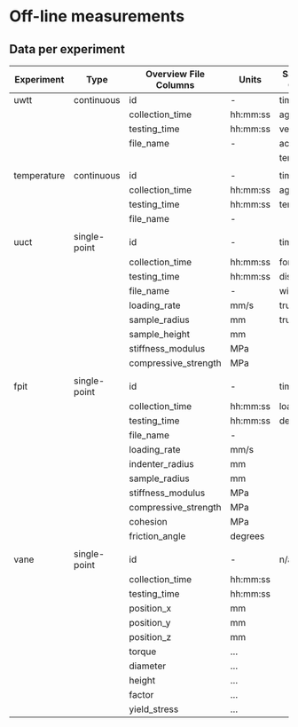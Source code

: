 # Off-line measurements

## Data per experiment

| Experiment | Type        | Overview File Columns                        | Units     | Sample File Columns           | Units     |
|------------|-------------|----------------------------------------------|-----------|-------------------------------|-----------|
| uwtt       | continuous  | id                                           | -         | time                          | hh:mm:ss  |
|            |             | collection_time                              | hh:mm:ss  | age                           | hh:mm:ss  |
|            |             | testing_time                                 | hh:mm:ss  | velocity                      | m/s       |
|            |             | file_name                                    | -         | acceleration                  | m/s²      |
|            |             |                                              |           | temperature                   | °C        |
|            |             |                                              |           |                               |           |
| temperature| continuous  | id                                           | -         | time                          | hh:mm:ss  |
|            |             | collection_time                              | hh:mm:ss  | age                           | hh:mm:ss  |
|            |             | testing_time                                 | hh:mm:ss  | temperature                   | °C        |
|            |             | file_name                                    | -         |                               |           |
|            |             |                                              |           |                               |           |
| uuct       | single-point| id                                           | -         | time                          | hh:mm:ss  |
|            |             | collection_time                              | hh:mm:ss  | force                         | N         |
|            |             | testing_time                                 | hh:mm:ss  | displacement                  | mm        |
|            |             | file_name                                    | -         | width                         | mm        |
|            |             | loading_rate                                 | mm/s      | true_stress                   | MPa       |
|            |             | sample_radius                                | mm        | true_strain                   | -         |
|            |             | sample_height                                | mm        |                               |           |
|            |             | stiffness_modulus                            | MPa       |                               |           |
|            |             | compressive_strength                         | MPa       |                               |           |
|            |             |                                              |           |                               |           |
| fpit       | single-point| id                                           | -         | time                          | hh:mm:ss  |
|            |             | collection_time                              | hh:mm:ss  | load                          | N         |
|            |             | testing_time                                 | hh:mm:ss  | depth                         | mm        |
|            |             | file_name                                    | -         |                               |           |
|            |             | loading_rate                                 | mm/s      |                               |           |
|            |             | indenter_radius                              | mm        |                               |           |
|            |             | sample_radius                                | mm        |                               |           |
|            |             | stiffness_modulus                            | MPa       |                               |           |
|            |             | compressive_strength                         | MPa       |                               |           |
|            |             | cohesion                                     | MPa       |                               |           |
|            |             | friction_angle                               | degrees   |                               |           |
|            |             |                                              |           |                               |           |
| vane       | single-point| id                                           | -         | n/a                           | n/a       |
|            |             | collection_time                              | hh:mm:ss  |                               |           |
|            |             | testing_time                                 | hh:mm:ss  |                               |           |
|            |             | position_x                                   | mm        |                               |           |
|            |             | position_y                                   | mm        |                               |           |
|            |             | position_z                                   | mm        |                               |           |
|            |             | torque                                       | …         |                               |           |
|            |             | diameter                                     | …         |                               |           |
|            |             | height                                       | …         |                               |           |
|            |             | factor                                       | …         |                               |           |
|            |             | yield_stress                                 | …         |                               |           |
